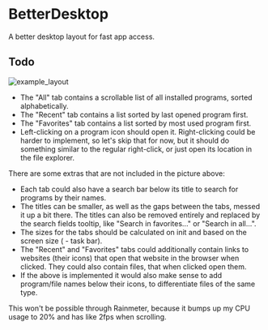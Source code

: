# BetterDesktop
A better desktop layout for fast app access.

## Todo
![example_layout](https://user-images.githubusercontent.com/59899645/212469912-bd92e675-2a63-47b9-b63c-46cbbadf7b7c.png)
- The "All" tab contains a scrollable list of all installed programs, sorted alphabetically.
- The "Recent" tab contains a list sorted by last opened program first.
- The "Favorites" tab contains a list sorted by most used program first.
- Left-clicking on a program icon should open it. Right-clicking could be harder to implement, so let's skip that for now, but it should do something similar to the regular right-click, or just open its location in the file explorer.

There are some extras that are not included in the picture above:
- Each tab could also have a search bar below its title to search for programs by their names.
- The titles can be smaller, as well as the gaps between the tabs, messed it up a bit there. The titles can also be removed entirely and replaced by the search fields tooltip, like "Search in favorites..." or "Search in all...".
- The sizes for the tabs should be calculated on init and based on the screen size ( - task bar).
- The "Recent" and "Favorites" tabs could additionally contain links to websites (their icons) that open that website in the browser when clicked. They could also contain files, that when clicked open them.
- If the above is implemented it would also make sense to add program/file names below their icons, to differentiate files of the same type.

This won't be possible through Rainmeter, because it bumps up my CPU usage to 20% and has like 2fps when scrolling.

